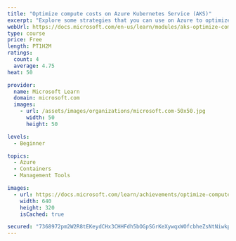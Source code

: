 ```yaml
---
title: "Optimize compute costs on Azure Kubernetes Service (AKS)"
excerpt: "Explore some strategies that you can use on Azure to optimize your cloud-native application development process using Azure Kubernetes Service (AKS)."
webUrl: https://docs.microsoft.com/en-us/learn/modules/aks-optimize-compute-costs/
type: course
price: Free
length: PT1H2M
ratings:
  count: 4
  average: 4.75
heat: 50

provider:
  name: Microsoft Learn
  domain: microsoft.com
  images:
    - url: /assets/images/organizations/microsoft.com-50x50.jpg
      width: 50
      height: 50

levels:
  - Beginner

topics:
  - Azure
  - Containers
  - Management Tools

images:
  - url: https://docs.microsoft.com/learn/achievements/optimize-compute-costs-on-azure-kubernetes-service-social.png
    width: 640
    height: 320
    isCached: true

secured: "7368972pm2W2R8tEKeydCHx3CHHFdh5bOGpSGrKeXywqxWOfcbheZsNtNiwkpq1gwx+n1sEo/o3yr7nb8Hvco4o6aVh2u3C4oOdaS9upWw/isT7H2OAjp2U1UjUSRi7jpYrx39PGYxRuhaptu+l/vGx99R3qQGK5+czUxeHswzYICnzTQ3t7b+fNqWDSvloVuUjdjYeP6H/Mwox1fyKiSaIj6kh0SGfb2X0xeQFnQXS4aNfWHQMpeHoNlljCq9mJ0ITBLUWt2uPuwsy6OL10H0AeKPCb0CQkFQgUrW2DheBfd8B7Vl6a/DiuHFwS+lcG13FpqzSSC9MiKFrAc3+4+pBqRysq0MSzxs4+JyBZrvvB1KaahScfBKladAh+DVA8nW2kIQm7IJNgDaxgR+q4Kw==;Db7/rY7CmkwnZz05yc86+g=="
---
```


